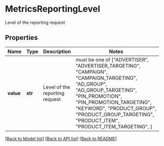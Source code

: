 # MetricsReportingLevel

Level of the reporting request

## Properties
Name | Type | Description | Notes
------------ | ------------- | ------------- | -------------
**value** | **str** | Level of the reporting request |  must be one of ["ADVERTISER", "ADVERTISER_TARGETING", "CAMPAIGN", "CAMPAIGN_TARGETING", "AD_GROUP", "AD_GROUP_TARGETING", "PIN_PROMOTION", "PIN_PROMOTION_TARGETING", "KEYWORD", "PRODUCT_GROUP", "PRODUCT_GROUP_TARGETING", "PRODUCT_ITEM", "PRODUCT_ITEM_TARGETING", ]

[[Back to Model list]](../README.md#documentation-for-models) [[Back to API list]](../README.md#documentation-for-api-endpoints) [[Back to README]](../README.md)


